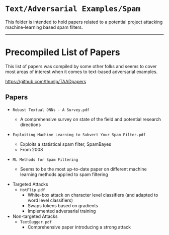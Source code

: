 # `Text/Adversarial Examples/Spam`

This folder is intended to hold papers related to a potential project attacking machine-learning based spam filters.

---

# Precompiled List of Papers

This list of papers was compiled by some other folks and seems to cover most areas of interest when it comes to text-based adversarial examples.

https://github.com/thunlp/TAADpapers

## Papers

- `Robust Textual DNNs - A Survey.pdf`

  - A comprehensive survey on state of the field and potential research directions

- `Exploiting Machine Learning to Subvert Your Spam Filter.pdf`

  - Exploits a statistical spam filter, SpamBayes
  - From 2008

- `ML Methods for Spam Filtering`
  - Seems to be the most up-to-date paper on different machine learning methods applied to spam filtering

* Targeted Attacks
  - `HotFlip.pdf`
    - White-box attack on character level classifiers (and adapted to word level classifiers)
    - Swaps tokens based on gradients
    - Implemented adversarial training
* Non-targeted Attacks
  - `TextBugger.pdf`
    - Comprehensive paper introducing a strong attack
